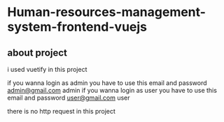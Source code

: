 # Human-resources-management-system-frontend-vuejs

## about project
i used vuetify in this project

if you wanna login as admin you have to use this email and password
admin@gmail.com
admin
if you wanna login as user you have to use this email and password
user@gmail.com
user

there is no http request in this project

